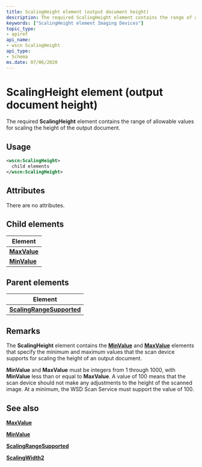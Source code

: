 ```yaml
---
title: ScalingHeight element (output document height)
description: The required ScalingHeight element contains the range of allowable values for scaling the height of the output document.
keywords: ["ScalingHeight element Imaging Devices"]
topic_type:
- apiref
api_name:
- wscn ScalingHeight
api_type:
- Schema
ms.date: 07/06/2020
---
```


# ScalingHeight element (output document height)

The required **ScalingHeight** element contains the range of allowable values for scaling the height of the output document.

## Usage

```xml
<wscn:ScalingHeight>
  child elements
</wscn:ScalingHeight>
```

## Attributes

There are no attributes.

## Child elements

| Element |
|--|
| [**MaxValue**](maxvalue.md) |
| [**MinValue**](minvalue.md) |

## Parent elements

| Element |
|--|
| [**ScalingRangeSupported**](scalingrangesupported.md) |

## Remarks

The **ScalingHeight** element contains the [**MinValue**](minvalue.md) and [**MaxValue**](maxvalue.md) elements that specify the minimum and maximum values that the scan device supports for scaling the height of an output document.

**MinValue** and **MaxValue** must be integers from 1 through 1000, with **MinValue** less than or equal to **MaxValue**. A value of 100 means that the scan device should not make any adjustments to the height of the scanned image. At a minimum, the WSD Scan Service must support the value of 100.

## See also

[**MaxValue**](maxvalue.md)

[**MinValue**](minvalue.md)

[**ScalingRangeSupported**](scalingrangesupported.md)

[**ScalingWidth2**](scalingwidth.md)
